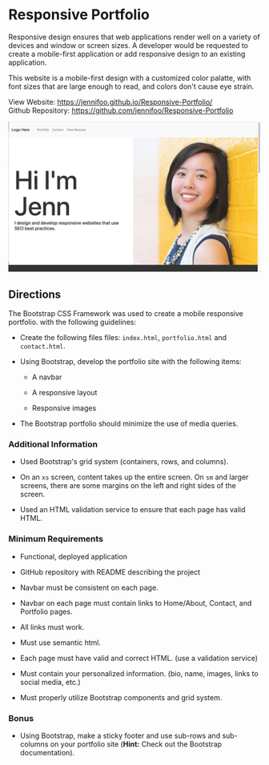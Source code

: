 # Responsive Portfolio

Responsive design ensures that web applications render well on a variety of devices and window or screen sizes. A developer would be requested to create a mobile-first application or add responsive design to an existing application.

This website is a mobile-first design with a customized color palatte, with font sizes that are large enough to read, and colors don't cause eye strain.

View Website: https://jennifoo.github.io/Responsive-Portfolio/
<br>
Github Repository: https://github.com/jennifoo/Responsive-Portfolio

<img src="images/screenshot-of-website.png" alt="Jennifer portfolio website screenshot">

## Directions

The Bootstrap CSS Framework was used to create a mobile responsive portfolio. with the following guidelines:

* Create the following files files: `index.html`, `portfolio.html` and `contact.html`.

* Using Bootstrap, develop the portfolio site with the following items:

   * A navbar

   * A responsive layout

   * Responsive images

* The Bootstrap portfolio should minimize the use of media queries.

### Additional Information

* Used Bootstrap's grid system (containers, rows, and columns).

* On an `xs` screen, content takes up the entire screen. On `sm` and larger screens, there are  some margins on the left and right sides of the screen. 

* Used an HTML validation service to ensure that each page has valid HTML.

### Minimum Requirements

* Functional, deployed application

* GitHub repository with README describing the project

* Navbar must be consistent on each page.

* Navbar on each page must contain links to Home/About, Contact, and Portfolio pages.

* All links must work.

* Must use semantic html.

* Each page must have valid and correct HTML. (use a validation service)

* Must contain your personalized information. (bio, name, images, links to social media, etc.)

* Must properly utilize Bootstrap components and grid system.


### Bonus

* Using Bootstrap, make a sticky footer and use sub-rows and sub-columns on your portfolio site (**Hint:** Check out the Bootstrap documentation).
